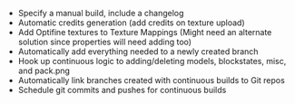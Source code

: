 - Specify a manual build, include a changelog
- Automatic credits generation (add credits on texture upload)
- Add Optifine textures to Texture Mappings (Might need an alternate solution since properties will need adding too)
- Automatically add everything needed to a newly created branch
- Hook up continuous logic to adding/deleting models, blockstates, misc, and pack.png
- Automatically link branches created with continuous builds to Git repos
- Schedule git commits and pushes for continuous builds
